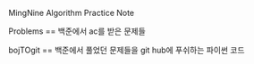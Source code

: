 MingNine Algorithm Practice Note


Problems == 백준에서 ac를 받은 문제들

bojTOgit == 백준에서 풀었던 문제들을 git hub에 푸쉬하는 파이썬 코드
